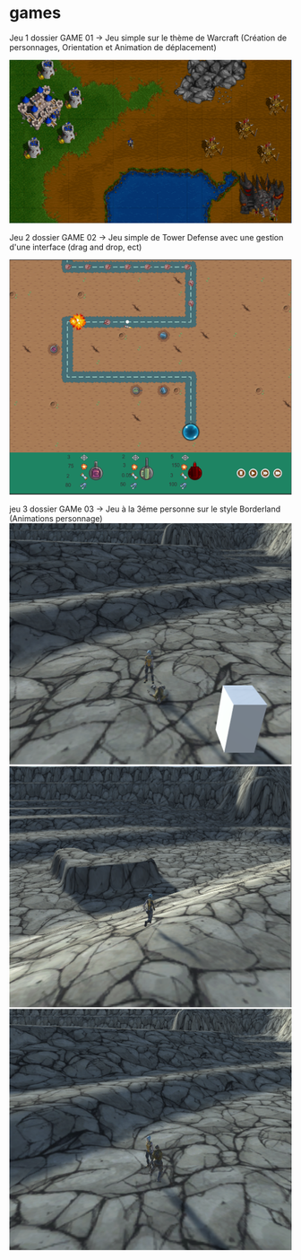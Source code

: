 # games
Jeu 1 dossier GAME 01 -> Jeu simple sur le thème de Warcraft (Création de personnages, Orientation et Animation de déplacement)

![alt text](https://github.com/jayzman/games/blob/main/image.png?raw=true)

Jeu 2 dossier GAME 02 -> Jeu simple de Tower Defense avec une gestion d'une interface (drag and drop, ect)

![alt text](https://github.com/jayzman/games/blob/main/image2.png?raw=true)

jeu 3 dossier GAMe 03 -> Jeu à la 3éme personne sur le style Borderland (Animations personnage)
![alt text](https://github.com/jayzman/games/blob/main/image3.png?raw=true)
![alt text](https://github.com/jayzman/games/blob/main/image4.png?raw=true)
![alt text](https://github.com/jayzman/games/blob/main/image5.png?raw=true)

